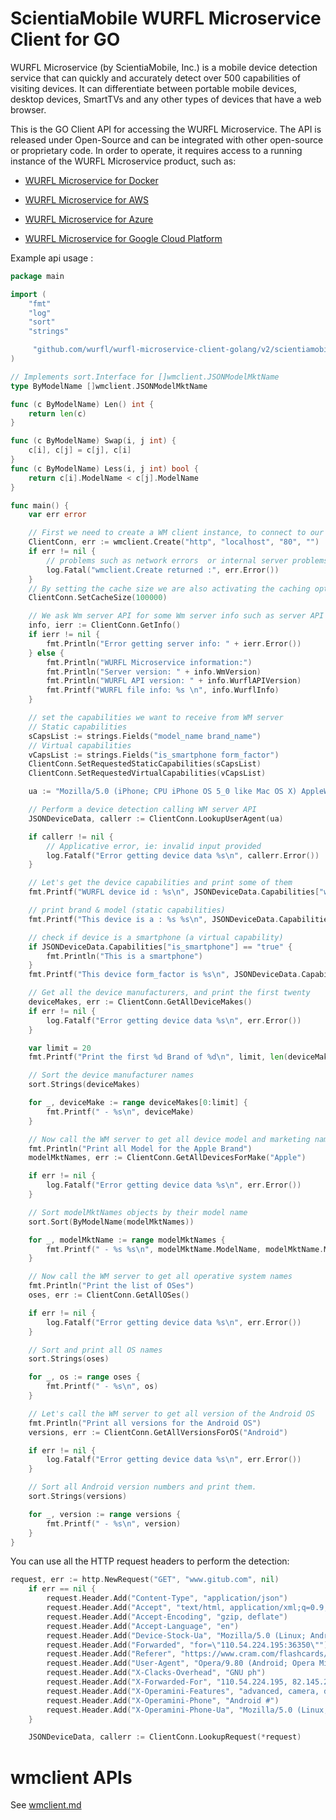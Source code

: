 # ScientiaMobile WURFL Microservice Client for GO

WURFL Microservice (by ScientiaMobile, Inc.) is a mobile device detection service that can quickly and accurately detect over 500 capabilities of visiting devices. It can differentiate between portable mobile devices, desktop devices, SmartTVs and any other types of devices that have a web browser.

This is the GO Client API for accessing the WURFL Microservice. The API is released under Open-Source and can be integrated with other open-source or proprietary code. In order to operate, it requires access to a running instance of the WURFL Microservice product, such as:

- [WURFL Microservice for Docker](https://www.scientiamobile.com/products/wurfl-microservice-docker-detect-device/)

- [WURFL Microservice for AWS](https://www.scientiamobile.com/products/wurfl-device-detection-microservice-aws/)

- [WURFL Microservice for Azure](https://azuremarketplace.microsoft.com/en-us/marketplace/apps?search=WURFL%20Microservice&page=1)

- [WURFL Microservice for Google Cloud Platform](https://console.cloud.google.com/marketplace/browse?filter=partner:ScientiaMobile%20Inc.&q=WURFL%20Microservice)



Example api usage :

```go
package main

import (
	"fmt"
	"log"
	"sort"
	"strings"

	 "github.com/wurfl/wurfl-microservice-client-golang/v2/scientiamobile/wmclient"
)

// Implements sort.Interface for []wmclient.JSONModelMktName
type ByModelName []wmclient.JSONModelMktName

func (c ByModelName) Len() int {
	return len(c)
}

func (c ByModelName) Swap(i, j int) {
	c[i], c[j] = c[j], c[i]
}
func (c ByModelName) Less(i, j int) bool {
	return c[i].ModelName < c[j].ModelName
}

func main() {
	var err error

	// First we need to create a WM client instance, to connect to our WM server API at the specified host and port.
	ClientConn, err := wmclient.Create("http", "localhost", "80", "")
	if err != nil {
		// problems such as network errors  or internal server problems
		log.Fatal("wmclient.Create returned :", err.Error())
	}
	// By setting the cache size we are also activating the caching option in WM client. In order to not use cache, you just to need to omit setCacheSize call
	ClientConn.SetCacheSize(100000)

	// We ask Wm server API for some Wm server info such as server API version and info about WURFL API and file used by WM server.
	info, ierr := ClientConn.GetInfo()
	if ierr != nil {
		fmt.Println("Error getting server info: " + ierr.Error())
	} else {
		fmt.Println("WURFL Microservice information:")
		fmt.Println("Server version: " + info.WmVersion)
		fmt.Println("WURFL API version: " + info.WurflAPIVersion)
		fmt.Printf("WURFL file info: %s \n", info.WurflInfo)
	}

	// set the capabilities we want to receive from WM server
	// Static capabilities
	sCapsList := strings.Fields("model_name brand_name")
	// Virtual capabilities
	vCapsList := strings.Fields("is_smartphone form_factor")
	ClientConn.SetRequestedStaticCapabilities(sCapsList)
	ClientConn.SetRequestedVirtualCapabilities(vCapsList)

	ua := "Mozilla/5.0 (iPhone; CPU iPhone OS 5_0 like Mac OS X) AppleWebKit/534.46 (KHTML, like Gecko) Version/5.1 Mobile/9A334 Safari/7534.48.3"

	// Perform a device detection calling WM server API
	JSONDeviceData, callerr := ClientConn.LookupUserAgent(ua)

	if callerr != nil {
		// Applicative error, ie: invalid input provided
		log.Fatalf("Error getting device data %s\n", callerr.Error())
	}

	// Let's get the device capabilities and print some of them
	fmt.Printf("WURFL device id : %s\n", JSONDeviceData.Capabilities["wurfl_id"])

	// print brand & model (static capabilities)
	fmt.Printf("This device is a : %s %s\n", JSONDeviceData.Capabilities["brand_name"], JSONDeviceData.Capabilities["model_name"])

	// check if device is a smartphone (a virtual capability)
	if JSONDeviceData.Capabilities["is_smartphone"] == "true" {
		fmt.Println("This is a smartphone")
	}
	fmt.Printf("This device form_factor is %s\n", JSONDeviceData.Capabilities["form_factor"])

	// Get all the device manufacturers, and print the first twenty
	deviceMakes, err := ClientConn.GetAllDeviceMakes()
	if err != nil {
		log.Fatalf("Error getting device data %s\n", err.Error())
	}

	var limit = 20
	fmt.Printf("Print the first %d Brand of %d\n", limit, len(deviceMakes))

	// Sort the device manufacturer names
	sort.Strings(deviceMakes)

	for _, deviceMake := range deviceMakes[0:limit] {
		fmt.Printf(" - %s\n", deviceMake)
	}

	// Now call the WM server to get all device model and marketing names produced by Apple
	fmt.Println("Print all Model for the Apple Brand")
	modelMktNames, err := ClientConn.GetAllDevicesForMake("Apple")

	if err != nil {
		log.Fatalf("Error getting device data %s\n", err.Error())
	}

	// Sort modelMktNames objects by their model name
	sort.Sort(ByModelName(modelMktNames))

	for _, modelMktName := range modelMktNames {
		fmt.Printf(" - %s %s\n", modelMktName.ModelName, modelMktName.MarketingName)
	}

	// Now call the WM server to get all operative system names
	fmt.Println("Print the list of OSes")
	oses, err := ClientConn.GetAllOSes()

	if err != nil {
		log.Fatalf("Error getting device data %s\n", err.Error())
	}

	// Sort and print all OS names
	sort.Strings(oses)

	for _, os := range oses {
		fmt.Printf(" - %s\n", os)
	}

	// Let's call the WM server to get all version of the Android OS
	fmt.Println("Print all versions for the Android OS")
	versions, err := ClientConn.GetAllVersionsForOS("Android")

	if err != nil {
		log.Fatalf("Error getting device data %s\n", err.Error())
	}

	// Sort all Android version numbers and print them.
	sort.Strings(versions)

	for _, version := range versions {
		fmt.Printf(" - %s\n", version)
	}
}
```

You can use all the HTTP request headers to perform the detection:

```go
request, err := http.NewRequest("GET", "www.gitub.com", nil)
	if err == nil {
		request.Header.Add("Content-Type", "application/json")
		request.Header.Add("Accept", "text/html, application/xml;q=0.9, application/xhtml+xml, image/png, image/webp, image/jpeg, image/gif, image/x-xbitmap, */*;q=0.1")
		request.Header.Add("Accept-Encoding", "gzip, deflate")
		request.Header.Add("Accept-Language", "en")
		request.Header.Add("Device-Stock-Ua", "Mozilla/5.0 (Linux; Android 8.1.0; SM-J610G Build/M1AJQ; wv) AppleWebKit/537.36 (KHTML, like Gecko) Version/4.0 Chrome/69.0.3497.100 Mobile Safari/537.36")
		request.Header.Add("Forwarded", "for=\"110.54.224.195:36350\"")
		request.Header.Add("Referer", "https://www.cram.com/flashcards/labor-and-delivery-questions-889210")
		request.Header.Add("User-Agent", "Opera/9.80 (Android; Opera Mini/51.0.2254/184.121; U; en) Presto/2.12.423 Version/12.16")
		request.Header.Add("X-Clacks-Overhead", "GNU ph")
		request.Header.Add("X-Forwarded-For", "110.54.224.195, 82.145.210.235")
		request.Header.Add("X-Operamini-Features", "advanced, camera, download, file_system, folding, httpping, pingback, routing, touch, viewport")
		request.Header.Add("X-Operamini-Phone", "Android #")
		request.Header.Add("X-Operamini-Phone-Ua", "Mozilla/5.0 (Linux; Android 8.1.0; SM-J610G Build/M1AJQ; wv) AppleWebKit/537.36 (KHTML, like Gecko) Version/4.0 Chrome/69.0.3497.100 Mobile Safari/537.36")
	}

	JSONDeviceData, callerr := ClientConn.LookupRequest(*request)
```

# wmclient APIs

See [wmclient.md](wmclient.md)
